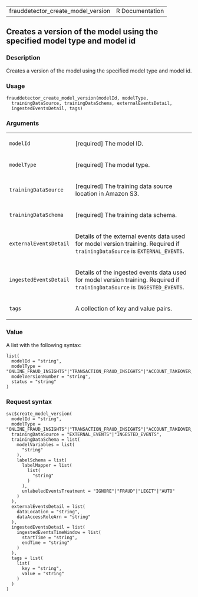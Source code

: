 <table style="width: 100%;">
<tbody>
<tr class="odd">
<td>frauddetector_create_model_version</td>
<td style="text-align: right;">R Documentation</td>
</tr>
</tbody>
</table>

## Creates a version of the model using the specified model type and model id

### Description

Creates a version of the model using the specified model type and model
id.

### Usage

    frauddetector_create_model_version(modelId, modelType,
      trainingDataSource, trainingDataSchema, externalEventsDetail,
      ingestedEventsDetail, tags)

### Arguments

<table>
<colgroup>
<col style="width: 35%" />
<col style="width: 65%" />
</colgroup>
<tbody>
<tr class="odd">
<td><code
id="frauddetector_create_model_version_:_modelId">modelId</code></td>
<td><p>[required] The model ID.</p></td>
</tr>
<tr class="even">
<td><code
id="frauddetector_create_model_version_:_modelType">modelType</code></td>
<td><p>[required] The model type.</p></td>
</tr>
<tr class="odd">
<td><code
id="frauddetector_create_model_version_:_trainingDataSource">trainingDataSource</code></td>
<td><p>[required] The training data source location in Amazon
S3.</p></td>
</tr>
<tr class="even">
<td><code
id="frauddetector_create_model_version_:_trainingDataSchema">trainingDataSchema</code></td>
<td><p>[required] The training data schema.</p></td>
</tr>
<tr class="odd">
<td><code
id="frauddetector_create_model_version_:_externalEventsDetail">externalEventsDetail</code></td>
<td><p>Details of the external events data used for model version
training. Required if <code>trainingDataSource</code> is
<code>EXTERNAL_EVENTS</code>.</p></td>
</tr>
<tr class="even">
<td><code
id="frauddetector_create_model_version_:_ingestedEventsDetail">ingestedEventsDetail</code></td>
<td><p>Details of the ingested events data used for model version
training. Required if <code>trainingDataSource</code> is
<code>INGESTED_EVENTS</code>.</p></td>
</tr>
<tr class="odd">
<td><code
id="frauddetector_create_model_version_:_tags">tags</code></td>
<td><p>A collection of key and value pairs.</p></td>
</tr>
</tbody>
</table>

### Value

A list with the following syntax:

    list(
      modelId = "string",
      modelType = "ONLINE_FRAUD_INSIGHTS"|"TRANSACTION_FRAUD_INSIGHTS"|"ACCOUNT_TAKEOVER_INSIGHTS",
      modelVersionNumber = "string",
      status = "string"
    )

### Request syntax

    svc$create_model_version(
      modelId = "string",
      modelType = "ONLINE_FRAUD_INSIGHTS"|"TRANSACTION_FRAUD_INSIGHTS"|"ACCOUNT_TAKEOVER_INSIGHTS",
      trainingDataSource = "EXTERNAL_EVENTS"|"INGESTED_EVENTS",
      trainingDataSchema = list(
        modelVariables = list(
          "string"
        ),
        labelSchema = list(
          labelMapper = list(
            list(
              "string"
            )
          ),
          unlabeledEventsTreatment = "IGNORE"|"FRAUD"|"LEGIT"|"AUTO"
        )
      ),
      externalEventsDetail = list(
        dataLocation = "string",
        dataAccessRoleArn = "string"
      ),
      ingestedEventsDetail = list(
        ingestedEventsTimeWindow = list(
          startTime = "string",
          endTime = "string"
        )
      ),
      tags = list(
        list(
          key = "string",
          value = "string"
        )
      )
    )
